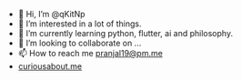 - 👋 Hi, I’m @qKitNp
- 👀 I’m interested in a lot of things.
- 🌱 I’m currently learning python, flutter, ai and philosophy.
- 💞️ I’m looking to collaborate on ...
- 📫 How to reach me pranjal19@pm.me
- [curiousabout.me](curiousabout.me)

<!---
qKitNp/qKitNp is a ✨ special ✨ repository because its `README.md` (this file) appears on your GitHub profile.
You can click the Preview link to take a look at your changes.
--->
